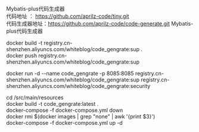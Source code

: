 Mybatis-plus代码生成器  
代码地址 ： https://github.com/aprilz-code/tiny.git  
代码生成器地址：https://github.com/aprilz-code/code-generate.git
Mybatis-plus代码生成器

docker build -t  registry.cn-shenzhen.aliyuncs.com/whiteblog/code_gengrate:sup .  
docker push  registry.cn-shenzhen.aliyuncs.com/whiteblog/code_gengrate:sup 

docker run -d --name code_gengrate -p 8085:8085 registry.cn-shenzhen.aliyuncs.com/whiteblog/code_gengrate:sup registry.cn-shenzhen.aliyuncs.com/whiteblog/code_gengrate:security

cd /src/main/resources  
docker build -t code_gengrate:latest .  
docker-compose -f docker-compose.yml down  
docker rmi $(docker images | grep "none" | awk '{print $3}')  
docker-compose -f docker-compose.yml up -d  
